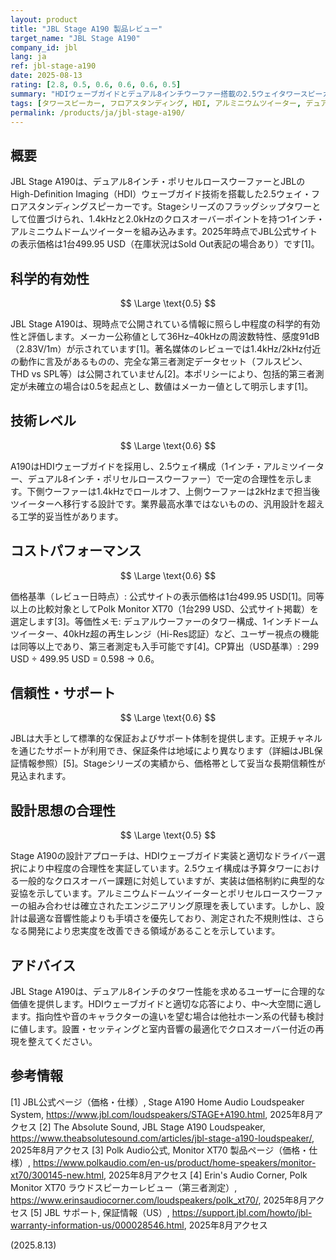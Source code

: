 ```yaml
---
layout: product
title: "JBL Stage A190 製品レビュー"
target_name: "JBL Stage A190"
company_id: jbl
lang: ja
ref: jbl-stage-a190
date: 2025-08-13
rating: [2.8, 0.5, 0.6, 0.6, 0.6, 0.5]
summary: "HDIウェーブガイドとデュアル8インチウーファー搭載の2.5ウェイタワースピーカー。工学的に基礎以上で性能は中程度"
tags: [タワースピーカー, フロアスタンディング, HDI, アルミニウムツイーター, デュアル8インチ]
permalink: /products/ja/jbl-stage-a190/
---
```


## 概要

JBL Stage A190は、デュアル8インチ・ポリセルロースウーファーとJBLのHigh-Definition Imaging（HDI）ウェーブガイド技術を搭載した2.5ウェイ・フロアスタンディングスピーカーです。Stageシリーズのフラッグシップタワーとして位置づけられ、1.4kHzと2.0kHzのクロスオーバーポイントを持つ1インチ・アルミニウムドームツイーターを組み込みます。2025年時点でJBL公式サイトの表示価格は1台499.95 USD（在庫状況はSold Out表記の場合あり）です[1]。

## 科学的有効性

$$ \Large \text{0.5} $$

JBL Stage A190は、現時点で公開されている情報に照らし中程度の科学的有効性と評価します。メーカー公称値として36Hz–40kHzの周波数特性、感度91dB（2.83V/1m）が示されています[1]。著名媒体のレビューでは1.4kHz/2kHz付近の動作に言及があるものの、完全な第三者測定データセット（フルスピン、THD vs SPL等）は公開されていません[2]。本ポリシーにより、包括的第三者測定が未確立の場合は0.5を起点とし、数値はメーカー値として明示します[1]。

## 技術レベル

$$ \Large \text{0.6} $$

A190はHDIウェーブガイドを採用し、2.5ウェイ構成（1インチ・アルミツイーター、デュアル8インチ・ポリセルロースウーファー）で一定の合理性を示します。下側ウーファーは1.4kHzでロールオフ、上側ウーファーは2kHzまで担当後ツイーターへ移行する設計です。業界最高水準ではないものの、汎用設計を超える工学的妥当性があります。

## コストパフォーマンス

$$ \Large \text{0.6} $$

価格基準（レビュー日時点）: 公式サイトの表示価格は1台499.95 USD[1]。同等以上の比較対象としてPolk Monitor XT70（1台299 USD、公式サイト掲載）を選定します[3]。等価性メモ: デュアルウーファーのタワー構成、1インチドームツイーター、40kHz超の再生レンジ（Hi-Res認証）など、ユーザー視点の機能は同等以上であり、第三者測定も入手可能です[4]。CP算出（USD基準）: 299 USD ÷ 499.95 USD = 0.598 → 0.6。

## 信頼性・サポート

$$ \Large \text{0.6} $$

JBLは大手として標準的な保証およびサポート体制を提供します。正規チャネルを通じたサポートが利用でき、保証条件は地域により異なります（詳細はJBL保証情報参照）[5]。Stageシリーズの実績から、価格帯として妥当な長期信頼性が見込まれます。

## 設計思想の合理性

$$ \Large \text{0.5} $$

Stage A190の設計アプローチは、HDIウェーブガイド実装と適切なドライバー選択により中程度の合理性を実証しています。2.5ウェイ構成は予算タワーにおける一般的なクロスオーバー課題に対処していますが、実装は価格制約に典型的な妥協を示しています。アルミニウムドームツイーターとポリセルロースウーファーの組み合わせは確立されたエンジニアリング原理を表しています。しかし、設計は最適な音響性能よりも手頃さを優先しており、測定された不規則性は、さらなる開発により忠実度を改善できる領域があることを示しています。

## アドバイス

JBL Stage A190は、デュアル8インチのタワー性能を求めるユーザーに合理的な価値を提供します。HDIウェーブガイドと適切な応答により、中～大空間に適します。指向性や音のキャラクターの違いを望む場合は他社ホーン系の代替も検討に値します。設置・セッティングと室内音響の最適化でクロスオーバー付近の再現を整えてください。

## 参考情報

[1] JBL公式ページ（価格・仕様）, Stage A190 Home Audio Loudspeaker System, https://www.jbl.com/loudspeakers/STAGE+A190.html, 2025年8月アクセス
[2] The Absolute Sound, JBL Stage A190 Loudspeaker, https://www.theabsolutesound.com/articles/jbl-stage-a190-loudspeaker/, 2025年8月アクセス
[3] Polk Audio公式, Monitor XT70 製品ページ（価格・仕様）, https://www.polkaudio.com/en-us/product/home-speakers/monitor-xt70/300145-new.html, 2025年8月アクセス
[4] Erin's Audio Corner, Polk Monitor XT70 ラウドスピーカーレビュー（第三者測定）, https://www.erinsaudiocorner.com/loudspeakers/polk_xt70/, 2025年8月アクセス
[5] JBL サポート, 保証情報（US）, https://support.jbl.com/howto/jbl-warranty-information-us/000028546.html, 2025年8月アクセス

(2025.8.13)